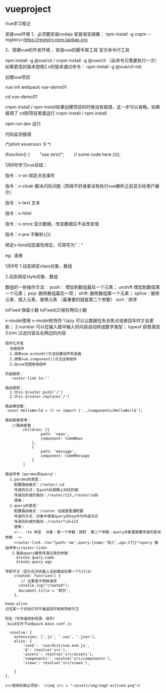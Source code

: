 # vueproject
Vue学习笔记

安装vue环境
1、必须要安装nodejs
安装淘宝镜像：
npm install -g cnpm --registry=https://registry.npm.taobao.org

2、搭建vue的开发环境 ，安装vue的脚手架工具   官方命令行工具

npm install -g @vue/cli  /   cnpm install -g @vue/cli         （此命令只需要执行一次）
如果更高的版本想用2.x的版本通过命令：
npm install -g @vue/cli-init


创建vue项目

vue init webpack vue-demo01

cd  vue-demo01 

cnpm install   /  npm install如果创建项目的时候没有报错，这一步可以省略。如果报错了  cd到项目里面运行  cnpm install   /  npm install
		
npm run dev  运行

代码监测报错

/*jshint esversion: 6 */

(function() {　　
    "use strict";　　 // some code here
})();


1月8号学习vue总结：

  指令：v-on  绑定点击事件
  
  指令：v-cloak 解决闪烁问题（网络不好或者没有执行vue解析之前显示给用户展示）
  
  指令：v-text 文本  
  
  指令：v-html 
  
  指令：v-once 显示数据，改变数据后不会改变值
  
  指令：v-pre 不解析{{}} 
  
  绑定v-bind动态属性绑定，可简写为“：” 
  
  eg: <img :src="图片地址" >  或者 <img v-bind:src="图片地址">
  
  
  
  1月9号
  1.动态绑定class对象、数组
  
  2.动态绑定style对象、数组
  
  数组的一些操作方法：
  push： 增加到数组最后一个元素；
  unshift  增加到数组第一个元素；
  pop: 删除数组最后一项；
  shift: 删除数组第一个元素；
  splice：删除元素、插入元素、替换元素  （最重要的就是第二个参数）
  sort：排序
  
  toFixed 保留小数  toFixed(2)保存两位小数
  
  v-model使用
  v-model修饰符 
    1.lazy 可以让数据在失去焦点或者回车时才会更新；
	2.number 可以在输入框中输入的内容自动转成数字类型；
	     typeof 获取类型
	3.trim 过滤内容左右两边的内容
	
	
	组件化开发
	  注册组件 
	  1.调用vue.extend()方法创建组件构造器
	  2.调用vue.component()方法注册组件
	  3.在vue范围使用组件
	  
	页面跳转：
	   router-link to:''
	  
	路由跳转：
	  1.this.$router.push('/')
	  2.this.$router.replace('/')
	  
	路由懒加载：
	 const HelloWorld = () => import ('../components/HelloWorld');
	 
	路由嵌套使用：
	   //路由嵌套
            children: [{
                    path: 'news',
                    component: CommNews
                },
                {
                    path: 'message',
                    component: CommMessage
                }
            ]
	
	路由传参（params和query）：
	  1.params的类型：
	    配置路由格式：/router/:id
		传递的方式：在path后面跟上对应的值
		传递后形成的路劲：/router/123,/router/adb
		使用：
	  2.query的类型：
	    配置路由格式：/router 也就是普通配置
		传递的方式：对象中使用query的key作为传递方式
		传递后形成的路劲：/router?id=123
		使用：
		<!-- :to 绑定  对象：第一个参数：跳转  第二个参数：query对象里面要传递的查询参数 -->
		<router-link :to="{path:'me',query:{name:'张三',age:17}}">query 路由传参</router-link>
	   3.路由query接受传递过来的参数：
	     $route.query.name
		 $route.query.age
		 
    导航守卫（显示在浏览器上当前路由在哪一个title）
	    created: function() {
           // 主要用于网络请求
          console.log("created");
          document.title = '首页';
        },
	
	keep-alive
	记住某一个状态打开不被返回可使用导航守卫
	
	别名（可快速找到资源、组件）
	 buid文件下webpack.base.conf.js
	 
	  resolve: {
        extensions: ['.js', '.vue', '.json'],
        alias: {
            'vue$': 'vue/dist/vue.esm.js',
            '@': resolve('src'),
            'assets': resolve('src/assets'),
            'components': resolve('src/components'),
            'views': resolve('src/views'),

        }
    },
	
	src使用前面必须加~ （<img src = "~assets/img/img2-actived.png">）
	 
		
	
	 
	 
	 
	 
	 
	 
	 
	 
	 
  
